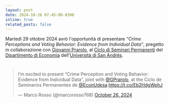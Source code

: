 ```yaml
---
layout: post
date: 2024-10-26 07:45:00-0300
inline: true
related_posts: false
---
```


Martedì 29 ottobre 2024 avrò l'opportunità di presentare <i>“Crime Perceptions and Voting Behavior: Evidence from Individual Data”</i>, pregetto in collaborazione con [Giovanni Prarolo](https://sites.google.com/site/giovanniprarolo/), al <a href="https://udesa.edu.ar/departamento-de-economia/seminarios-y-actividades">Ciclo di Seminari Permanenti</a> del [Dipartimento di Economia](https://udesa.edu.ar/departamento-de-economia) dell'[Università di San Andrés](https://udesa.edu.ar).

<div class="mt-2" style="display: flex; justify-content: center;">
  <blockquote class="twitter-tweet"><p lang="en" dir="ltr">I’m excited to present “Crime Perception and Voting Behavior: Evidence from Individual Data”, joint with <a href="https://twitter.com/GPrarolo?ref_src=twsrc%5Etfw">@GPrarolo</a>, at the Ciclo de Seminarios Permanentes de <a href="https://twitter.com/EconUdesa?ref_src=twsrc%5Etfw">@EconUdesa</a>.<a href="https://t.co/Eb2HdgWphJ">https://t.co/Eb2HdgWphJ</a></p>&mdash; Marco Rosso (@marcorosso768) <a href="https://twitter.com/marcorosso768/status/1850131040032997789?ref_src=twsrc%5Etfw">October 26, 2024</a></blockquote> <script async src="https://platform.twitter.com/widgets.js" charset="utf-8"></script>
</div>

